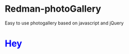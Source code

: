 # Redman-photoGallery
Easy to use photogallery based on javascript and jQuery

<h1 style='color:blue !important'>Hey</h1>
